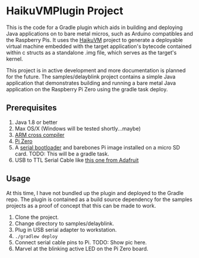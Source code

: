 # HaikuVMPlugin Project

This is the code for a Gradle plugin which aids in building and deploying Java applications on to bare metal
micros, such as Arduino compatibles and the Raspberry Pis. It uses the [HaikuVM](http://haiku-vm.sourceforge.net/) project to generate a
deployable virtual machine embedded with the target application's bytecode contained within c structs as a 
standalone .img file, which serves as the target's kernel.

This project is in active development and more documentation is planned for the future. The samples/delayblink project
contains a simple Java application that demonstrates building and running a bare metal Java application on the Raspberry Pi
Zero using the gradle task deploy.

## Prerequisites
1. Java 1.8 or better
2. Max OS/X (Windows will be tested shortly...maybe)
3. [ARM cross compiler](https://developer.arm.com/open-source/gnu-toolchain/gnu-rm/downloads)
4. [Pi Zero](https://www.adafruit.com/product/2885)
5. A [serial bootloader](https://github.com/chuckb/raspbootin/tree/master/raspbootin2) and barebones Pi image installed on a micro SD
card.  TODO: This will be a gradle task.
6. USB to TTL Serial Cable like [this one from Adafruit](https://www.adafruit.com/product/954)

## Usage
At this time, I have not bundled up the plugin and deployed to the Gradle repo. The plugin is contained as a build source dependency for the samples projects as a proof of concept that this can be made to work.
1. Clone the project.
2. Change directory to samples/delayblink.
3. Plug in USB serial adapter to workstation.
4. `./gradlew deploy`
5. Connect serial cable pins to Pi.  TODO: Show pic here.
6. Marvel at the blinking active LED on the Pi Zero board.
